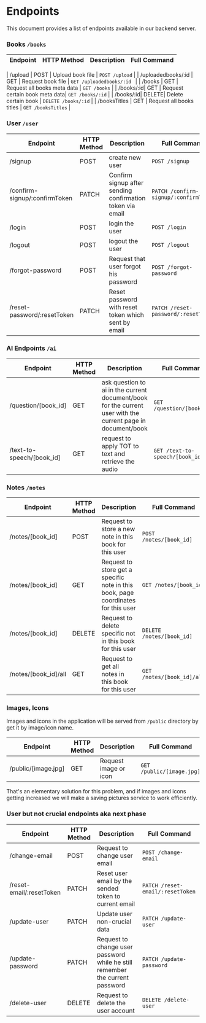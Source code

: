 # Endpoints

This document provides a list of endpoints available in our backend server.

### Books `/books`
| Endpoint | HTTP Method | Description | Full Command |
|----------|-------------|-------------|--------------|

| /upload | POST | Upload book file | `POST /upload` |
| /uploadedbooks/:id | GET | Request book file | `GET /uploadedbooks/:id ` |
| /books | GET | Request all books meta data | `GET /books` |
| /books/:id| GET | Request certain book meta data| `GET /books/:id` |
| /books/:id| DELETE| Delete certain book | `DELETE /books/:id` |
| /booksTitles | GET | Request all books titles | `GET /booksTitles` |


### User `/user`
| Endpoint | HTTP Method | Description | Full Command |
|----------|-------------|-------------|--------------| 
| /signup | POST | create new user | `POST /signup` | 
| /confirm-signup/:confirmToken | PATCH | Confirm signup after sending confirmation token via email | `PATCH /confirm-signup/:confirmToken` | 
| /login | POST | login the user | `POST /login` | 
| /logout | POST | logout the user | `POST /logout` | 
| /forgot-password | POST | Request that user forgot his password | `POST /forgot-password` | 
| /reset-password/:resetToken | PATCH | Reset password with reset token which sent by email | `PATCH /reset-password/:resetToken` | 

### AI Endpoints `/ai`
| Endpoint | HTTP Method | Description | Full Command |
|----------|-------------|-------------|--------------| 
| /question/[book_id] | GET | ask question to ai in the current document/book for the current user with the current page in document/book| `GET /question/[book_id]`| 
| /text-to-speech/[book_id] | GET | request to apply TOT to text and retrieve the audio| `GET /text-to-speech/[book_id]`| 


### Notes `/notes`
| Endpoint | HTTP Method | Description | Full Command |
|----------|-------------|-------------|--------------| 
| /notes/[book_id] | POST | Request to store a new note in this book for this user | `POST /notes/[book_id]`| 
| /notes/[book_id] | GET | Request to store get a specific note in this book, page coordinates for this user | `GET /notes/[book_id]`| 
| /notes/[book_id] | DELETE | Request to delete specific not in this book for this user | `DELETE /notes/[book_id]`| 
| /notes/[book_id]/all | GET | Request to get all notes in this book for this user | `GET /notes/[book_id]/all`| 


### Images, Icons
Images and icons in the application will be served from `/public` directory by get it by image/icon name.

| Endpoint | HTTP Method | Description | Full Command |
|----------|-------------|-------------|--------------| 
| /public/[image.jpg] | GET | Request image or icon | `GET /public/[image.jpg]` |



That's an elementary solution for this problem, and if images and icons getting increased we will make a saving pictures service to work efficiently.

### User but not crucial endpoints aka next phase
| Endpoint | HTTP Method | Description | Full Command |
|----------|-------------|-------------|--------------| 
| /change-email | POST | Request to change user email | `POST /change-email` | 
| /reset-email/:resetToken | PATCH | Reset user email by the sended token to current email | `PATCH /reset-email/:resetToken` | 
| /update-user | PATCH | Update user non-crucial data | `PATCH /update-user` | 
| /update-password | PATCH | Request to change user password while he still remember the current password | `PATCH /update-password` | 
| /delete-user | DELETE | Request to delete the user account | `DELETE /delete-user` | 


